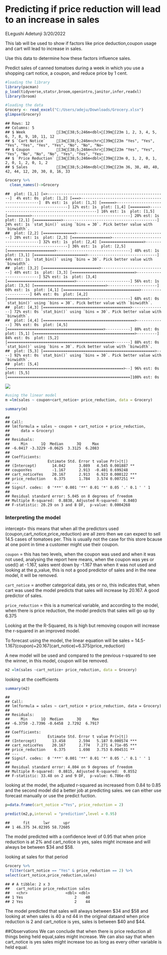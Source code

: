 Predicting if price reduction will lead to an increase in sales
================
ELegushi Adetunji
3/20/2022

This lab will be used to show if factors like price deduction,coupon
usage and cart will lead to increase in sales.

Use this data to determine how these factors influence sales.

Predict sales of canned tomatoes during a week in which you use a
shopping cart notice, a coupon, and reduce price by 1 cent.

``` r
#loading the library 
library(pacman)
p_load(tidyverse,statsr,broom,openintro,janitor,infer,readxl)
library(broom)
```

``` r
#loading the data
Grocery <- read_excel("C:/Users/adeju/Downloads/Grocery.xlsx")
glimpse(Grocery)
```

    ## Rows: 12
    ## Columns: 5
    ## $ Week              [3m[38;5;246m<dbl>[39m[23m 1, 2, 3, 4, 5, 6, 7, 8, 9, 10, 11, 12
    ## $ `Cart Notice`     [3m[38;5;246m<chr>[39m[23m "Yes", "Yes", "Yes", "Yes", "Yes", "Yes", "No", "No", "No~
    ## $ Coupon            [3m[38;5;246m<chr>[39m[23m "Yes", "Yes", "Yes", "No", "No", "No", "Yes", "Yes", "Yes~
    ## $ `Price Reduction` [3m[38;5;246m<dbl>[39m[23m 0, 1, 2, 0, 1, 2, 0, 1, 2, 0, 1, 2
    ## $ Sales             [3m[38;5;246m<dbl>[39m[23m 36, 38, 40, 40, 42, 44, 12, 20, 30, 8, 16, 33

``` r
Grocery %>% 
  clean_names()->Grocery
```

    ##  plot: [1,1] [=>-----------------------------------------------------]  4% est: 0s  plot: [1,2] [===>---------------------------------------------------]  8% est: 1s  plot: [1,3] [======>------------------------------------------------] 12% est: 1s  plot: [1,4] [========>----------------------------------------------] 16% est: 1s  plot: [1,5] [==========>--------------------------------------------] 20% est: 1s  plot: [2,1] [============>------------------------------------------] 24% est: 1s `stat_bin()` using `bins = 30`. Pick better value with `binwidth`.
    ##  plot: [2,2] [==============>----------------------------------------] 28% est: 1s  plot: [2,3] [=================>-------------------------------------] 32% est: 1s  plot: [2,4] [===================>-----------------------------------] 36% est: 1s  plot: [2,5] [=====================>---------------------------------] 40% est: 1s  plot: [3,1] [=======================>-------------------------------] 44% est: 1s `stat_bin()` using `bins = 30`. Pick better value with `binwidth`.
    ##  plot: [3,2] [=========================>-----------------------------] 48% est: 1s  plot: [3,3] [============================>--------------------------] 52% est: 1s  plot: [3,4] [==============================>------------------------] 56% est: 1s  plot: [3,5] [================================>----------------------] 60% est: 1s  plot: [4,1] [==================================>--------------------] 64% est: 0s  plot: [4,2] [====================================>------------------] 68% est: 0s `stat_bin()` using `bins = 30`. Pick better value with `binwidth`.
    ##  plot: [4,3] [=======================================>---------------] 72% est: 0s `stat_bin()` using `bins = 30`. Pick better value with `binwidth`.
    ##  plot: [4,4] [=========================================>-------------] 76% est: 0s  plot: [4,5] [===========================================>-----------] 80% est: 0s  plot: [5,1] [=============================================>---------] 84% est: 0s  plot: [5,2] [===============================================>-------] 88% est: 0s `stat_bin()` using `bins = 30`. Pick better value with `binwidth`.
    ##  plot: [5,3] [==================================================>----] 92% est: 0s `stat_bin()` using `bins = 30`. Pick better value with `binwidth`.
    ##  plot: [5,4] [====================================================>--] 96% est: 0s  plot: [5,5] [=======================================================]100% est: 0s                                                                                    

![](sales_files/figure-gfm/looking%20for%20relationship-1.png)<!-- -->

``` r
#using the linear model 
m =lm(sales ~ coupon+cart_notice+ price_reduction, data = Grocery)
```

``` r
summary(m)
```

    ## 
    ## Call:
    ## lm(formula = sales ~ coupon + cart_notice + price_reduction, 
    ##     data = Grocery)
    ## 
    ## Residuals:
    ##     Min      1Q  Median      3Q     Max 
    ## -6.0417 -3.3229 -0.0625  3.3125  6.2083 
    ## 
    ## Coefficients:
    ##                 Estimate Std. Error t value Pr(>|t|)    
    ## (Intercept)       14.042      3.089   4.545 0.001887 ** 
    ## couponYes         -1.167      2.913  -0.401 0.699248    
    ## cart_noticeYes    20.167      2.913   6.923 0.000122 ***
    ## price_reduction    6.375      1.784   3.574 0.007251 ** 
    ## ---
    ## Signif. codes:  0 '***' 0.001 '**' 0.01 '*' 0.05 '.' 0.1 ' ' 1
    ## 
    ## Residual standard error: 5.045 on 8 degrees of freedom
    ## Multiple R-squared:  0.8838, Adjusted R-squared:  0.8403 
    ## F-statistic: 20.29 on 3 and 8 DF,  p-value: 0.0004268

### Interpreting the model

intercept= this means that when all the predictors used
(coupon,cart\_notice,price\_reduction) are all zero then we can expect
to sell 14.5 cases of tomatoes per. This is usually not the case for
this store bcause at one point in time a customer might use their
coupon.

`coupon` = this has two levels, when the coupon was used and when it was
not used, analysing the report here means, when the coupon was yes or
used() at -1.167, sales went down by -1.167 than when it was not used
and looking at the p\_value, this is not a good predictor of sales and
in the new model, it will be removed.

`cart_notice` = another categorical data, yes or no, this indicates
that, when cart was used the model predicts that sales will increase by
20.167. A good predictor of sales.

`price_reduction` = this is a numerical variable, and according to the
model, when there is price reduction, the model predicts that sales will
go up by 6.375

Looking at the the R-Squared, its is high but removing coupon will
increase the r-squared in an improved model.

To forecast using the model, the linear equation will be sales =
14.5-1.167(coupon)+20.167(cart\_notice)+6.375(price\_reduction)

A new model will be used and compared to the previous r-squared to see
the winner, in this model, coupon will be removed.

``` r
m2 =lm(sales ~cart_notice+ price_reduction, data = Grocery)
```

looking at the coefficients

``` r
summary(m2)
```

    ## 
    ## Call:
    ## lm(formula = sales ~ cart_notice + price_reduction, data = Grocery)
    ## 
    ## Residuals:
    ##     Min      1Q  Median      3Q     Max 
    ## -6.3750 -2.7396 -0.6458  2.7292  6.7917 
    ## 
    ## Coefficients:
    ##                 Estimate Std. Error t value Pr(>|t|)    
    ## (Intercept)       13.458      2.594   5.187 0.000574 ***
    ## cart_noticeYes    20.167      2.774   7.271 4.71e-05 ***
    ## price_reduction    6.375      1.698   3.753 0.004531 ** 
    ## ---
    ## Signif. codes:  0 '***' 0.001 '**' 0.01 '*' 0.05 '.' 0.1 ' ' 1
    ## 
    ## Residual standard error: 4.804 on 9 degrees of freedom
    ## Multiple R-squared:  0.8815, Adjusted R-squared:  0.8552 
    ## F-statistic: 33.48 on 2 and 9 DF,  p-value: 6.786e-05

looking at the model, the adjusted r-squared as increased from 0.84 to
0.85 and the second model did a better job at predicting sales. we can
either use forecast manually or use the predict fuction.

``` r
p=data.frame(cart_notice ="Yes", price_reduction = 2)
```

``` r
predict(m2,p,interval = "prediction",level = 0.95)
```

    ##      fit      lwr      upr
    ## 1 46.375 34.02395 58.72605

The model predicted with a confidence level of 0.95 that when price
reduction is at 2% and cart\_notice is yes, sales might increase and
will always be between $34 and $58.

looking at sales for that period

``` r
Grocery %>% 
  filter(cart_notice == "Yes" & price_reduction == 2) %>% 
select(cart_notice,price_reduction,sales)
```

    ## # A tibble: 2 x 3
    ##   cart_notice price_reduction sales
    ##   <chr>                 <dbl> <dbl>
    ## 1 Yes                       2    40
    ## 2 Yes                       2    44

The model predicted that sales will always between $34 and $58 and
looking at when sales is 40 a nd 44 in the original dataand when price
reduction is 2 and cart\_notice is yes, sales is between $40 and $44.

\#\#Observations We can conclude that when there is price reduction all
things being held equal,sales might increase. We can also say that when
cart\_notice is yes sales might increase too as long as every other
variable is held equal.
